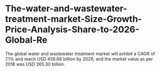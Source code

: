 # The-water-and-wastewater-treatment-market-Size-Growth-Price-Analysis-Share-to-2026-Global-Re
The global water  and wastewater treatment market will exhibit a CAGR of 7.1% and reach USD 456.68 billion by 2026, and the market value as per 2018 was USD 265.30 billion.

